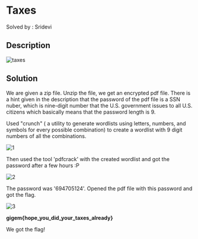 # Taxes

Solved by : Sridevi

## Description

![taxes](https://raw.githubusercontent.com/Team-Shakti/CTF-Write-ups/master/docs/forensics/TAMUCTF22/Taxes/taxes.png)

## Solution

We are given a zip file. Unzip the file, we get an encrypted pdf file. There is a hint given in the description that the password of the pdf file is a SSN nuber, which is nine-digit number that the U.S. government issues to all U.S. citizens which basically means that the password length is 9. 

Used "crunch" ( a utility to generate wordlists using letters, numbers, and symbols for every possible combination) to create a wordlist with 9 digit numbers of all the combinations. 

![1](https://raw.githubusercontent.com/Team-Shakti/CTF-Write-ups/master/docs/forensics/TAMUCTF22/Taxes/1.png)

Then used the tool 'pdfcrack' with the created wordlist and got the password after a few hours :P

![2](https://raw.githubusercontent.com/Team-Shakti/CTF-Write-ups/master/docs/forensics/TAMUCTF22/Taxes/2.png)

The password was '694705124'. Opened the pdf file with this password and got the flag.

![3](https://raw.githubusercontent.com/Team-Shakti/CTF-Write-ups/master/docs/forensics/TAMUCTF22/Taxes/3.png)


**gigem{hope_you_did_your_taxes_already}**

We got the flag!
